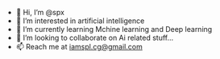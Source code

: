 - 👋 Hi, I’m @spx
- 👀 I’m interested in artificial intelligence
- 🌱 I’m currently learning Mchine learning and Deep learning
- 💞️ I’m looking to collaborate on Ai related stuff...
- 📫 Reach me at iamspl.cg@gmail.com

<!---
spx/spx is a ✨ special ✨ repository because its `README.md` (this file) appears on your GitHub profile.
You can click the Preview link to take a look at your changes.
--->
